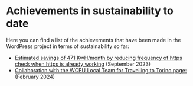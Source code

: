 # Achievements in sustainability to date

Here you can find a list of the achievements that have been made in the WordPress project in terms of sustainability so far:

- [Estimated savings of 471 KwH/month by reducing frequency of https check when https is already working](https://core.trac.wordpress.org/ticket/58494) (September 2023)
- [Collaboration with the WCEU Local Team for Travelling to Torino page:](https://europe.wordcamp.org/2024/travelling-to-torino/) (February 2024)
